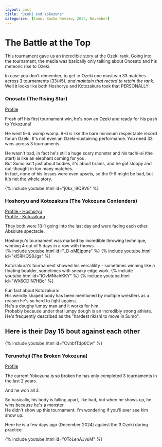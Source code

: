 ```yaml
---
layout: post
title: "Ozeki and Yokozuna"
categories: [Sumo, Basho Review, 2024, November]
---
```


# The Battle at the Top
This tournament gave us an incredible story at the Ozeki rank.
Going into the tournament, the media was basically only talking about Onosato and his meteoric rise to Ozeki.

In case you don't remember, to get to Ozeki one must win 33 matches across 3 tournaments (33/45), *and maintain that record to retain the rank*.
Well it looks like both Hoshoryu and Kotozakura took that PERSONALLY.


### Onosato (The Rising Star)
[Profile](https://www.sumo.or.jp/EnSumoDataRikishi/profile/4227/)

Fresh off his first tournament win, he's now an Ozeki and ready for his push to Yokozuna! 

He went 9-6. womp womp. 
9-6 is like the bare minimum respectable record for an Ozeki. It's not even an Ozeki-sustaining performance. You need 33 wins across 3 tournaments.

He wasn't bad, in fact he's still a huge scary monster and his tachi-ai (the start) is like an elephant coming for you.  
But Sumo isn't just about bodies, it's about brains, and he got sloppy and out-thought in too many matches.  
In fact, none of his losses were even upsets, so the 9-6 might be bad, but it's not the whole story.

{% include youtube.html id="j0kx_I9Q9VE" %}

### Hoshoryu and Kotozakura (The Yokozuna Contenders)
[Profile - Hoshoryu](https://www.sumo.or.jp/EnSumoDataRikishi/profile/3842/)  
[Profile - Kotozakura](https://www.sumo.or.jp/EnSumoDataRikishi/profile/3661/)  

They both were 13-1 going into the last day and were facing each other.  
Absolute spectacle.  

Hoshoryu's tournament was marked by incredible throwing technique, winning 4 out of 5 days in a row with throws.  
{% include youtube.html id="_D-xMEjptms" %}
{% include youtube.html id="kI5RHQS8Jgs" %}


Kotozakura's tournament showed his versatility - sometimes winning like a floating boulder, sometimes with sneaky edge work. 
{% include youtube.html id="IOvMNtahKKY" %}
{% include youtube.html id="WX6CDIN7HBc" %}

Fun fact about Kotozakura:  
His weirdly shaped body has been mentioned by multiple wrestlers as a reason he's so hard to fight against.   
He's a doughy lumpy man and it works for him.  
Probably because under that lumpy dough is an incredibly strong athlete.  
He's frequently described as the "hardest rikishi to move in Sumo".

## Here is their Day 15 bout against each other
{% include youtube.html id="CvnbfTdp0Cw" %}

### Terunofuji (The Broken Yokozuna)
[Profile](https://www.sumo.or.jp/EnSumoDataRikishi/profile/3321/)

The current Yokozuna is so broken he has only completed 3 tournaments in the last 2 years.  

And he won all 3.  

So basically, his body is falling apart, like bad, but when he shows up, he wins because he's a monster.  
He didn't show up this tournament. I'm wondering if you'll ever see him show up.

Here he is a few days ago (December 2024) against the 3 Ozeki during practice:

{% include youtube.html id="0ToLenAJvuM" %}
